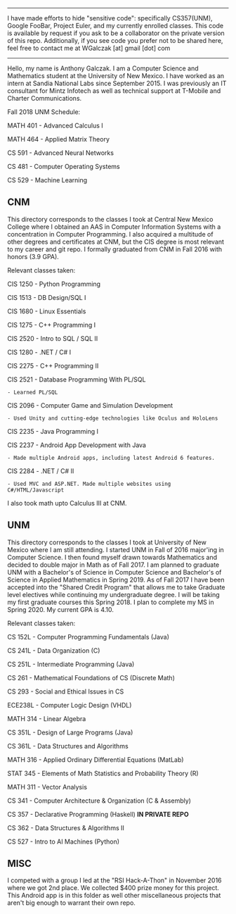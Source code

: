----------------------------------------------------------------------------------------------------

I have made efforts to hide "sensitive code": specifically CS357(UNM), Google FooBar, Project Euler, and my currently enrolled classes. This code is available by request if you ask to be a collaborator on the private version of this repo. Additionally, if you see code you prefer not to be shared here, feel free to contact me at WGalczak [at] gmail [dot] com

----------------------------------------------------------------------------------------------------

Hello, my name is Anthony Galczak. I am a Computer Science and Mathematics student at the University of New Mexico. I have worked as an intern at Sandia National Labs since September 2015. I was previously an IT consultant for Mintz Infotech as well as technical support at T-Mobile and Charter Communications.

Fall 2018 UNM Schedule:

MATH 401 - Advanced Calculus I

MATH 464 - Applied Matrix Theory

CS 591 - Advanced Neural Networks

CS 481 - Computer Operating Systems

CS 529 - Machine Learning


## CNM ##
This directory corresponds to the classes I took at Central New Mexico College where I obtained an AAS in Computer Information Systems with a concentration in Computer Programming. I also acquired a multitude of other degrees and certificates at CNM, but the CIS degree is most relevant to my career and git repo. I formally graduated from CNM in Fall 2016 with honors (3.9 GPA).

Relevant classes taken:

CIS 1250 - Python Programming

CIS 1513 - DB Design/SQL I

CIS 1680 - Linux Essentials

CIS 1275 - C++ Programming I

CIS 2520 - Intro to SQL / SQL II

CIS 1280 - .NET / C# I

CIS 2275 - C++ Programming II

CIS 2521 - Database Programming With PL/SQL

	- Learned PL/SQL
        
CIS 2096 - Computer Game and Simulation Development

	- Used Unity and cutting-edge technologies like Oculus and HoloLens
        
CIS 2235 - Java Programming I

CIS 2237 - Android App Development with Java

	- Made multiple Android apps, including latest Android 6 features.
        
CIS 2284 - .NET / C# II

	- Used MVC and ASP.NET. Made multiple websites using C#/HTML/Javascript
        

I also took math upto Calculus III at CNM.


## UNM ##
This directory corresponds to the classes I took at University of New Mexico where I am still attending. I started UNM in Fall of 2016 major'ing in Computer Science. I then found myself drawn towards Mathematics and decided to double major in Math as of Fall 2017. I am planned to graduate UNM with a Bachelor's of Science in Computer Science and Bachelor's of Science in Applied Mathematics in Spring 2019. As of Fall 2017 I have been accepted into the "Shared Credit Program" that allows me to take Graduate level electives while continuing my undergraduate degree. I will be taking my first graduate courses this Spring 2018. I plan to complete my MS in Spring 2020. My current GPA is 4.10.

Relevant classes taken:

CS 152L - Computer Programming Fundamentals (Java)

CS 241L - Data Organization (C)

CS 251L - Intermediate Programming (Java)

CS 261 - Mathematical Foundations of CS (Discrete Math)

CS 293 - Social and Ethical Issues in CS

ECE238L - Computer Logic Design (VHDL)

MATH 314 - Linear Algebra

CS 351L - Design of Large Programs (Java)

CS 361L - Data Structures and Algorithms

MATH 316 - Applied Ordinary Differential Equations (MatLab)

STAT 345 - Elements of Math Statistics and Probability Theory (R)

MATH 311 - Vector Analysis

CS 341 - Computer Architecture & Organization (C & Assembly)

CS 357 - Declarative Programming (Haskell) <b> IN PRIVATE REPO </b>

CS 362 - Data Structures & Algorithms II

CS 527 - Intro to AI Machines (Python)


## MISC ##
I competed with a group I led at the "RSI Hack-A-Thon" in November 2016 where we got 2nd place. We collected $400 prize money for this project. This Android app is in this folder as well other miscellaneous projects that aren't big enough to warrant their own repo.


